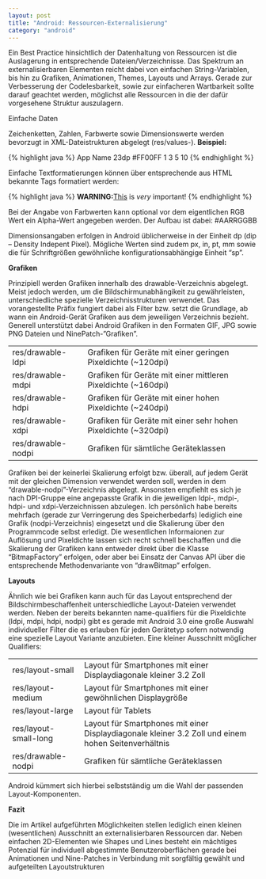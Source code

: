 ```yaml
---
layout: post
title: "Android: Ressourcen-Externalisierung"
category: "android"
---
```





Ein Best Practice hinsichtlich der Datenhaltung von Ressourcen ist die Auslagerung in entsprechende Dateien/Verzeichnisse.
Das Spektrum an externalisierbaren Elementen reicht dabei von einfachen String-Variablen, bis hin zu Grafiken, Animationen, Themes, Layouts und Arrays.
Gerade zur Verbesserung der Codelesbarkeit, sowie zur einfacheren Wartbarkeit sollte darauf geachtet werden, möglichst alle Ressourcen in die der dafür vorgesehene Struktur auszulagern.

Einfache Daten

Zeichenketten, Zahlen, Farbwerte sowie Dimensionswerte werden bevorzugt in XML-Dateistrukturen abgelegt (res/values-).
<strong>Beispiel:</strong>

{% highlight java %}
<string name="title">App Name</string>
 <dimen name="image_width">23dp</dimen>
 <color name="text_color">#FF00FF</color>
 <array name="timer_values">
   <item>1</item>
   <item>3</item>
   <item>5</item>
   <item>10</item>
 </array>
{% endhighlight %}

Einfache Textformatierungen können über entsprechende aus HTML bekannte Tags formatiert werden:

{% highlight java %}
<string name="formatted_string"><b>WARNING:</b><u>This</u> is <i>very</i> important!</string>
{% endhighlight %}

Bei der Angabe von Farbwerten kann optional vor dem eigentlichen RGB Wert ein Alpha-Wert angegeben werden.
Der Aufbau ist dabei: #AARRGGBB

Dimensionsangaben erfolgen in Android üblicherweise in der Einheit dp (dip – Density Indepent Pixel). Mögliche Werten sind zudem px, in, pt, mm sowie die für Schriftgrößen gewöhnliche konfigurationsabhängige Einheit “sp”.

<strong>Grafiken</strong>

Prinzipiell werden Grafiken innerhalb des drawable-Verzeichnis abgelegt. Meist jedoch werden, um die Bildschirmunabhängikeit zu gewährleisten, unterschiedliche spezielle Verzeichnisstrukturen verwendet.
Das vorangestellte Präfix fungiert dabei als Filter bzw. setzt die Grundlage, ab wann ein Android-Gerät Grafiken aus dem jeweiligen Verzeichnis bezieht.
Generell unterstützt dabei Android Grafiken in den Formaten GIF, JPG sowie PNG Dateien und NinePatch-”Grafiken”.

<table>
<tr>
<td>
res/drawable-ldpi
</td><td>Grafiken für Geräte mit einer geringen Pixeldichte (~120dpi)</td>
</tr>
<tr>
<td>
res/drawable-mdpi</td>
<td>Grafiken für Geräte mit einer mittleren Pixeldichte (~160dpi)</td>
</tr>
<tr>
<td>
res/drawable-hdpi</td>
<td>Grafiken für Geräte mit einer hohen Pixeldichte (~240dpi)</td>
</tr>
<tr>
<td>
res/drawable-xdpi</td>
<td>Grafiken für Geräte mit einer sehr hohen Pixeldichte (~320dpi)</td>
</tr>
<tr>
<td>
res/drawable-nodpi</td>
<td>Grafiken für sämtliche Geräteklassen</td>
</tr>
</table>

Grafiken bei der keinerlei Skalierung erfolgt bzw. überall, auf jedem Gerät mit der gleichen Dimension verwendet werden soll, werden in dem “drawable-nodpi”-Verzeichnis abgelegt.
Ansonsten empfiehlt es sich je nach DPI-Gruppe eine angepasste Grafik in die jeweiligen ldpi-, mdpi-, hdpi- und xdpi-Verzeichnissen abzulegen.
Ich persönlich habe bereits mehrfach (gerade zur Verringerung des Speicherbedarfs) lediglich eine Grafik (nodpi-Verzeichnis) eingesetzt und die Skalierung über den Programmcode selbst erledigt.
Die wesentlichen Informaionen zur Auflösung und Pixeldichte lassen sich recht schnell beschaffen und die Skalierung der Grafiken kann entweder direkt über die Klasse “BitmapFactory” erfolgen, oder aber bei Einsatz der Canvas API über die entsprechende Methodenvariante von “drawBitmap” erfolgen.

<strong>Layouts</strong>

Ähnlich wie bei Grafiken kann auch für das Layout entsprechend der Bildschirmbeschaffenheit unterschiedliche Layout-Dateien verwendet werden.
Neben der bereits bekannten name-qualifiers für die Pixeldichte (ldpi, mdpi, hdpi, nodpi) gibt es gerade mit Android 3.0 eine große Auswahl individueller Filter die es erlauben für jeden Gerätetyp sofern notwendig eine spezielle Layout Variante anzubieten.
Eine kleiner Ausschnitt möglicher Qualifiers:

<table>
<tr>
<td>
res/layout-small
</td><td>Layout für Smartphones mit einer Displaydiagonale kleiner 3.2 Zoll</td>
</tr>
<tr>
<td>
res/layout-medium</td>
<td>Layout für Smartphones mit einer gewöhnlichen Displaygröße</td>
</tr>
<tr>
<td>
res/layout-large</td>
<td>Layout für Tablets</td>
</tr>
<tr>
<td>
res/layout-small-long</td>
<td>Layout für Smartphones mit einer Displaydiagonale kleiner 3.2 Zoll und einem hohen Seitenverhältnis</td>
</tr>
<tr>
<td>
res/drawable-nodpi</td>
<td>Grafiken für sämtliche Geräteklassen</td>
</tr>
</table>

Android kümmert sich hierbei selbstständig um die Wahl der passenden Layout-Komponenten.

<strong>Fazit</strong>

Die im Artikel aufgeführten Möglichkeiten stellen lediglich einen kleinen (wesentlichen) Ausschnitt an externalisierbaren Ressourcen dar.
Neben einfachen 2D-Elementen wie Shapes und Lines besteht ein mächtiges Potenzial für individuell abgestimmte Benutzeroberflächen gerade bei Animationen und Nine-Patches in Verbindung mit sorgfältig gewählt und aufgeteilten Layoutstrukturen